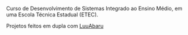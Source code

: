 Curso de Desenvolvimento de Sistemas Integrado ao Ensino Médio, em uma Escola Técnica Estadual (ETEC).

Projetos feitos em dupla com [LuuAbaru](https://github.com/LuuAbaru)
